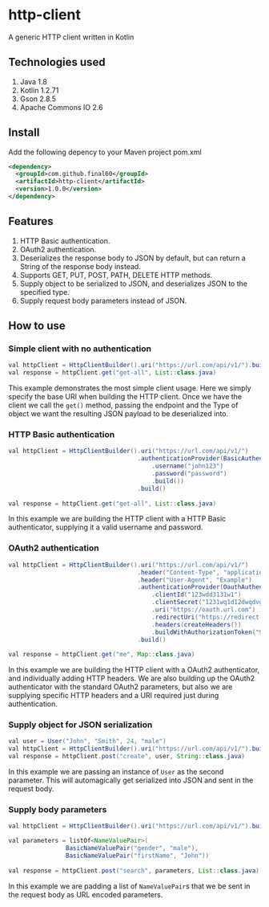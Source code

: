 # http-client
A generic HTTP client written in Kotlin

## Technologies used
1. Java 1.8
2. Kotlin 1.2.71
3. Gson 2.8.5
4. Apache Commons IO 2.6

## Install
Add the following depency to your Maven project pom.xml
```xml
<dependency>
  <groupId>com.github.final60</groupId>
  <artifactId>http-client</artifactId>
  <version>1.0.0</version>
</dependency>
```

## Features
1. HTTP Basic authentication.
2. OAuth2 authentication.
3. Deserializes the response body to JSON by default, but can return a String of the response body instead.
4. Supports GET, PUT, POST, PATH, DELETE HTTP methods.
5. Supply object to be serialized to JSON, and deserializes JSON to the specified type.
6. Supply request body parameters instead of JSON.

## How to use

### Simple client with no authentication
```java
val httpClient = HttpClientBuilder().uri("https://url.com/api/v1/").build()
val response = httpClient.get("get-all", List::class.java)
```
This example demonstrates the most simple client usage. Here we simply specify the base URI when building the HTTP client. Once we have the client we call the `get()` method, passing the endpoint and the Type of object we want the resulting JSON payload to be deserialized into.

### HTTP Basic authentication
```java
val httpClient = HttpClientBuilder().uri("https://url.com/api/v1/")
                                    .authenticationProvider(BasicAuthenticationProvider()
                                        .username("john123")
                                        .password("password")
                                        .build())
                                    .build()
                                    
val response = httpClient.get("get-all", List::class.java)
```
In this example we are building the HTTP client with a HTTP Basic authenticator, supplying it a valid username and password. 

### OAuth2 authentication
```java
val httpClient = HttpClientBuilder().uri("https://url.com/api/v1/")
                                    .header("Content-Type", "application/x-www-form-urlencoded")
                                    .header("User-Agent", "Example")
                                    .authenticationProvider(OauthAuthenticationProvider()
                                        .clientId("123wdd3131w1")
                                        .clientSecret("1231wq1d12dwqdvg2f")
                                        .uri("https://oauth.url.com")
                                        .redirectUri("https://redirect.url.com")
                                        .headers(createHeaders())
                                        .buildWithAuthorizationToken("98798yduhqwd977q9jo"))
                                    .build()
                                            
val response = httpClient.get("me", Map::class.java)
```
In this example we are building the HTTP client with a OAuth2 authenticator, and individually adding HTTP headers. We are also building up the OAuth2 authenticator with the standard OAuth2 parameters, but also we are supplying specific HTTP headers and a URI required just during authentication. 

### Supply object for JSON serialization
```java
val user = User("John", "Smith", 24, "male")
val httpClient = HttpClientBuilder().uri("https://url.com/api/v1/").build()
val response = httpClient.post("create", user, String::class.java)
```
In this example we are passing an instance of `User` as the second parameter. This will automagically get serialized into JSON and sent in the request body.

### Supply body parameters
```java
val httpClient = HttpClientBuilder().uri("https://url.com/api/v1/").build()

val parameters = listOf<NameValuePair>(
                BasicNameValuePair("gender", "male"),
                BasicNameValuePair("firstName", "John"))
                
val response = httpClient.post("search", parameters, List::class.java)
```
In this example we are padding a list of `NameValuePair`s that we be sent in the request body as URL encoded parameters. 
